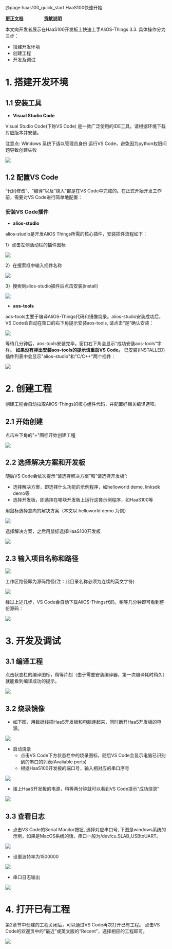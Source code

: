 @page haas100_quick_start HaaS100快速开始

**[更正文档](https://gitee.com/alios-things/documentation/edit/rel_3.3.0/quickstart/haas100_quick_start.md)** &emsp;&emsp;&emsp;&emsp; **[贡献说明](https://g.alicdn.com/alios-things-3.3/doc/contribute_doc.html)**


本文向开发者展示在HaaS100开发板上快速上手AliOS-Things 3.3.
具体操作分为三步：

- 搭建开发环境
- 创建工程
- 开发及调试



# 1. 搭建开发环境
## 1.1 安装工具

- **Visual Studio Code**

Visual Studio Code(下称VS Code) 是一款广泛使用的IDE工具。请根据环境下载对应版本并安装。

注意点: Windows 系统下请以管理员身份 运行VS Code，避免因为python权限问题导致创建失败

<div align=left display=flex>
    <img src="https://img.alicdn.com/imgextra/i1/O1CN012VNoAn1UV7Y3T6t4o_!!6000000002522-2-tps-412-649.png" style="max-width:800px;" />
</div>

## 1.2 配置VS Code
“代码修改”、“编译”以及“烧入”都是在VS Code中完成的。在正式开始开发工作前，需要对VS Code进行简单地配置：
### 安装VS Code插件

- **alios-studio**

alios-studio是开发AliOS Things所需的核心插件，安装插件流程如下：

1）点击左侧活动栏的插件图标

<div align=left display=flex>
    <img src="https://img.alicdn.com/imgextra/i1/O1CN01f8ThZj1ZxaExr3UuC_!!6000000003261-2-tps-1088-526.png" style="max-width:800px;" />
</div>

2）在搜索框中输入插件名称

<div align=left display=flex>
    <img src="https://img.alicdn.com/imgextra/i4/O1CN01yNiCUt1w6DFUMcN3r_!!6000000006258-2-tps-1078-491.png" style="max-width:800px;" />
</div>

3）搜索到alios-studio插件后点击安装(install)

<div align=left display=flex>
    <img src="https://img.alicdn.com/imgextra/i1/O1CN01scK59H1uwJ4APemk9_!!6000000006101-2-tps-1798-468.png" style="max-width:800px;" />
</div>

- **aos-tools**

aos-tools主要于编译AliOS-Things代码和镜像烧录。alios-studio安装成功后，VS Code会自动在窗口的右下角提示安装aos-tools, 请点击“是”确认安装：

<div align=left display=flex>
    <img src="https://img.alicdn.com/imgextra/i3/O1CN0123zx8A1oeY0wZdtTv_!!6000000005250-2-tps-784-321.png" style="max-width:800px;" />
</div>

等待几分钟后，aos-tools安装完毕。窗口右下角会显示“成功安装aos-tools”字样。
**如果没有弹出安装aos-tools的提示请重启VS Code。**
已安装(INSTALLED)插件列表中会显示"alios-studio"和"C/C++"两个插件：

<div align=left display=flex>
    <img src="https://img.alicdn.com/imgextra/i2/O1CN01uSbuTA1Utqw2mAEEZ_!!6000000002576-2-tps-1348-802.png" style="max-width:800px;" />
</div>

# 2. 创建工程
创建工程会自动拉取AliOS-Things的核心组件代码，并配置好相关编译选项。
## 2.1 开始创建
点击左下角的"+"图标开始创建工程

<div align=left display=flex>
    <img src="https://img.alicdn.com/imgextra/i2/O1CN01xmJW0b25z1BVejS40_!!6000000007596-2-tps-796-275.png" style="max-width:800px;" />
</div>

## 2.2 选择解决方案和开发板
随后VS Code会依次提示“请选择解决方案”和“请选择开发板”:

- 选择解决方案，即选择什么功能的示例程序，如helloworld demo, linksdk demo等
- 选择开发板，即选择在哪块开发板上运行这套示例程序，如HaaS100等



用鼠标选择意向的解决方案（本文以 helloworld demo 为例）

<div align=left display=flex>
    <img src="https://img.alicdn.com/imgextra/i1/O1CN01UyKaz91bYyBgPFSzL_!!6000000003478-2-tps-1060-576.png" style="max-width:800px;" />
</div>

选择解决方案，之后用鼠标选择HaaS100开发板

<div align=left display=flex>
    <img src="https://img.alicdn.com/imgextra/i2/O1CN01eq0SHQ1oskIBE9WuD_!!6000000005281-2-tps-1060-254.png" style="max-width:800px;" />
</div>

## 2.3 输入项目名称和路径

<div align=left display=flex>
    <img src="https://img.alicdn.com/imgextra/i3/O1CN01unfkTF1bFjYKNXYMp_!!6000000003436-2-tps-1064-186.png" style="max-width:800px;" />
</div>

工作区路径即为源码路径(注：此目录名称必须为连续的英文字符)

<div align=left display=flex>
    <img src="https://img.alicdn.com/imgextra/i1/O1CN01bcjwNW1QGECspTNCo_!!6000000001948-2-tps-1072-200.png" style="max-width:800px;" />
</div>

经过上述几步，VS Code会自动下载AliOS-Things代码，稍等几分钟即可看到整份源码：

<div align=left display=flex>
    <img src="https://img.alicdn.com/imgextra/i1/O1CN01w1MUey1dTaleqlgDB_!!6000000003737-2-tps-686-420.png" style="max-width:800px;" />
</div>

# 3. 开发及调试
## 3.1 编译工程
点击状态栏的编译图标，稍等片刻（由于需要安装编译器，第一次编译耗时稍久）就能看到编译成功的提示。

<div align=left display=flex>
    <img src="https://img.alicdn.com/imgextra/i2/O1CN01IGczJA23UfiDMdaO0_!!6000000007259-2-tps-1466-343.png" style="max-width:800px;" />
</div>

## 3.2 烧录镜像

- 如下图，用数据线把HaaS开发板和电脑连起来，同时断开HaaS开发板的电源。

<div align=left display=flex>
    <img src="https://img.alicdn.com/imgextra/i3/O1CN01DA4GIL1cL3lxXK5Vv_!!6000000003583-2-tps-1012-747.png" style="max-width:800px;" />
</div>

- 启动烧录
   - 点击VS Code下方状态栏中的烧录图标，随后VS Code会显示电脑已识别到的串口的列表(Avaliable ports)
   - 根据HaaS100开发板的端口号，输入相对应的串口序号

<div align=left display=flex>
    <img src="https://img.alicdn.com/imgextra/i1/O1CN01ya7crN1dYd7kpi1t1_!!6000000003748-2-tps-1398-289.png" style="max-width:800px;" />
</div>

- 接上HaaS开发板的电源，稍等两分钟就可以看到VS Code提示“成功烧录”

<div align=left display=flex>
    <img src="https://img.alicdn.com/imgextra/i3/O1CN01Foj1sU1HIDNnvs6gM_!!6000000000734-2-tps-1402-196.png" style="max-width:800px;" />
</div>

## 3.3 查看日志

- 点击VS Code的Serial Monitor按钮, 选择对应串口号, 下图是windows系统的示例，如果是MacOS系统的话，串口一般为/dev/cu.SLAB_USBtoUART。

<div align=left display=flex>
    <img src="https://img.alicdn.com/imgextra/i4/O1CN010WZPcO1GczjjpWVp5_!!6000000000644-2-tps-2144-1508.png" style="max-width:800px;" />
</div>

- 设置波特率为1500000

<div align=left display=flex>
    <img src="https://img.alicdn.com/imgextra/i4/O1CN017FqUBk1OA9iyd6bn7_!!6000000001664-2-tps-2466-652.png" style="max-width:800px;" />
</div>

- 串口日志输出

<div align=left display=flex>
    <img src="https://img.alicdn.com/imgextra/i4/O1CN01QGiV5M1pSTBde0A23_!!6000000005359-2-tps-2728-1038.png" style="max-width:800px;" />
</div>

# 4. 打开已有工程

第2章节中创建的工程关闭后，可以通过VS Code再次打开已有工程。
点击VS Code的欢迎页中的“最近”或英文版的“Recent”，选择相应的工程即可。
<div align=left display=flex>
    <img src="https://img.alicdn.com/imgextra/i2/O1CN01ml6cGW1RR3BO9xYMa_!!6000000002107-2-tps-1454-1070.png" style="max-width:800px;" />
</div>

